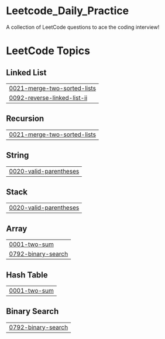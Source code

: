 # Leetcode_Daily_Practice
A collection of LeetCode questions to ace the coding interview! 

<!---LeetCode Topics Start-->
# LeetCode Topics
## Linked List
|  |
| ------- |
| [0021-merge-two-sorted-lists](https://github.com/Naman-Bansal-01/Leetcode_Daily_Practice/tree/master/0021-merge-two-sorted-lists) |
| [0092-reverse-linked-list-ii](https://github.com/Naman-Bansal-01/Leetcode_Daily_Practice/tree/master/0092-reverse-linked-list-ii) |
## Recursion
|  |
| ------- |
| [0021-merge-two-sorted-lists](https://github.com/Naman-Bansal-01/Leetcode_Daily_Practice/tree/master/0021-merge-two-sorted-lists) |
## String
|  |
| ------- |
| [0020-valid-parentheses](https://github.com/Naman-Bansal-01/Leetcode_Daily_Practice/tree/master/0020-valid-parentheses) |
## Stack
|  |
| ------- |
| [0020-valid-parentheses](https://github.com/Naman-Bansal-01/Leetcode_Daily_Practice/tree/master/0020-valid-parentheses) |
## Array
|  |
| ------- |
| [0001-two-sum](https://github.com/Naman-Bansal-01/Leetcode_Daily_Practice/tree/master/0001-two-sum) |
| [0792-binary-search](https://github.com/Naman-Bansal-01/Leetcode_Daily_Practice/tree/master/0792-binary-search) |
## Hash Table
|  |
| ------- |
| [0001-two-sum](https://github.com/Naman-Bansal-01/Leetcode_Daily_Practice/tree/master/0001-two-sum) |
## Binary Search
|  |
| ------- |
| [0792-binary-search](https://github.com/Naman-Bansal-01/Leetcode_Daily_Practice/tree/master/0792-binary-search) |
<!---LeetCode Topics End-->